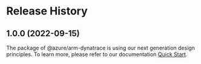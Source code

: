 # Release History
    
## 1.0.0 (2022-09-15)

The package of @azure/arm-dynatrace is using our next generation design principles. To learn more, please refer to our documentation [Quick Start](https://aka.ms/js-track2-quickstart).
